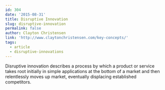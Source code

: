 ```yaml
---
id: 304
date: '2015-08-31'
title: Disruptive Innovation
slug: disruptive-innovation
permalink: false
author: Clayton Christensen
link: 'http://www.claytonchristensen.com/key-concepts/'
tags:
  - article
  - disruptive-innovations
---
```

Disruptive innovation describes a process by which a product or service takes root initially in simple applications at the bottom of a market and then relentlessly moves up market, eventually displacing established competitors.
